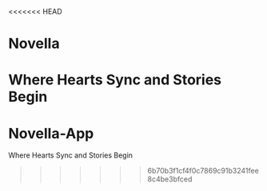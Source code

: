<<<<<<< HEAD
# Novella
**Where Hearts Sync and Stories Begin**
=======
# Novella-App
Where Hearts Sync and Stories Begin
>>>>>>> 6b70b3f1cf4f0c7869c91b3241fee8c4be3bfced
